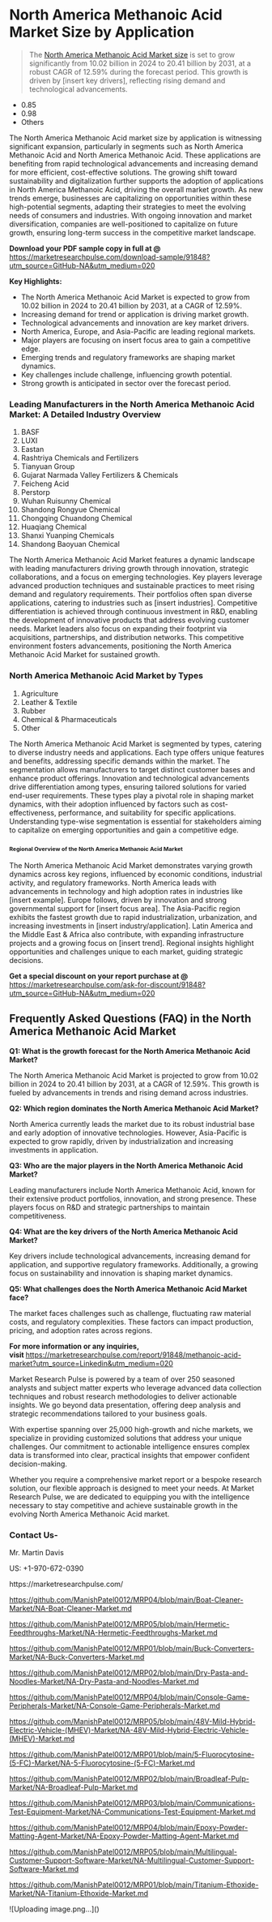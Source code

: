 <h1>North America Methanoic Acid Market&nbsp;Size by Application</h1><blockquote><p>The <a href="https://marketresearchpulse.com/download-sample/91848?utm_source=GitHub-NA&amp;utm_medium=020">North America Methanoic Acid Market size</a> is set to grow significantly from 10.02 billion in 2024 to 20.41 billion by 2031, at a robust CAGR of 12.59% during the forecast period. This growth is driven by [insert key drivers], reflecting rising demand and technological advancements.</p></blockquote><ul><li>0.85<li> 0.98<li> Others</li></ul><p>The North America Methanoic Acid market size by application is witnessing significant expansion, particularly in segments such as North America Methanoic Acid and North America Methanoic Acid. These applications are benefiting from rapid technological advancements and increasing demand for more efficient, cost-effective solutions. The growing shift toward sustainability and digitalization further supports the adoption of applications in North America Methanoic Acid, driving the overall market growth. As new trends emerge, businesses are capitalizing on opportunities within these high-potential segments, adapting their strategies to meet the evolving needs of consumers and industries. With ongoing innovation and market diversification, companies are well-positioned to capitalize on future growth, ensuring long-term success in the competitive market landscape.</p><p><strong>Download your PDF sample copy in full at @ </strong><a href="https://marketresearchpulse.com/download-sample/91848?utm_source=GitHub-NA&amp;utm_medium=020">https://marketresearchpulse.com/download-sample/91848?utm_source=GitHub-NA&amp;utm_medium=020</a></p><p><strong>Key Highlights: </strong></p><ul><li>The North America Methanoic Acid Market is expected to grow from 10.02 billion in 2024 to 20.41 billion by 2031, at a CAGR of 12.59%.</li><li>Increasing demand for trend or application is driving market growth.</li><li>Technological advancements and innovation are key market drivers.</li><li>North America, Europe, and Asia-Pacific are leading regional markets.</li><li>Major players are focusing on insert focus area to gain a competitive edge.</li><li>Emerging trends and regulatory frameworks are shaping market dynamics.</li><li>Key challenges include challenge, influencing growth potential.</li><li>Strong growth is anticipated in sector over the forecast period.</li></ul><h3>Leading Manufacturers in the North America Methanoic Acid Market: A Detailed Industry Overview</h3><ol><li>BASF</li><li>LUXI</li><li>Eastan</li><li>Rashtriya Chemicals and Fertilizers</li><li>Tianyuan Group</li><li>Gujarat Narmada Valley Fertilizers & Chemicals</li><li>Feicheng Acid</li><li>Perstorp</li><li>Wuhan Ruisunny Chemical</li><li>Shandong Rongyue Chemical</li><li>Chongqing Chuandong Chemical</li><li>Huaqiang Chemical</li><li>Shanxi Yuanping Chemicals</li><li>Shandong Baoyuan Chemical</li></ol><div class="flex max-w-full flex-col flex-grow"><div class="min-h-8 text-message flex w-full flex-col items-end gap-2 whitespace-normal break-words [.text-message+&amp;]:mt-5" dir="auto" data-message-author-role="assistant" data-message-id="fd8432e4-4910-450d-b182-61b7bfb0a01f" data-message-model-slug="gpt-4o"><div class="flex w-full flex-col gap-1 empty:hidden first:pt-[3px]"><div class="markdown prose w-full break-words dark:prose-invert light"><p>The North America Methanoic Acid Market features a dynamic landscape with leading manufacturers driving growth through innovation, strategic collaborations, and a focus on emerging technologies. Key players leverage advanced production techniques and sustainable practices to meet rising demand and regulatory requirements. Their portfolios often span diverse applications, catering to industries such as [insert industries]. Competitive differentiation is achieved through continuous investment in R&amp;D, enabling the development of innovative products that address evolving customer needs. Market leaders also focus on expanding their footprint via acquisitions, partnerships, and distribution networks. This competitive environment fosters advancements, positioning the North America Methanoic Acid Market for sustained growth.</p></div></div></div></div><h3>North America Methanoic Acid Market by Types</h3><ol><li>Agriculture<li> Leather & Textile<li> Rubber<li> Chemical & Pharmaceuticals<li> Other</li></ol><div class="flex max-w-full flex-col flex-grow"><div class="min-h-8 text-message flex w-full flex-col items-end gap-2 whitespace-normal break-words [.text-message+&amp;]:mt-5" dir="auto" data-message-author-role="assistant" data-message-id="084470be-0bb7-4664-bddf-5156b4f41249" data-message-model-slug="gpt-4o-mini"><div class="flex w-full flex-col gap-1 empty:hidden first:pt-[3px]"><div class="markdown prose w-full break-words dark:prose-invert light"><p>The North America Methanoic Acid Market is segmented by types, catering to diverse industry needs and applications. Each type offers unique features and benefits, addressing specific demands within the market. The segmentation allows manufacturers to target distinct customer bases and enhance product offerings. Innovation and technological advancements drive differentiation among types, ensuring tailored solutions for varied end-user requirements. These types play a pivotal role in shaping market dynamics, with their adoption influenced by factors such as cost-effectiveness, performance, and suitability for specific applications. Understanding type-wise segmentation is essential for stakeholders aiming to capitalize on emerging opportunities and gain a competitive edge.</p></div></div></div></div><h3><span style="font-size: 11px;">Regional Overview of the North America Methanoic Acid Market</span></h3><div class="flex max-w-full flex-col flex-grow"><div class="min-h-8 text-message flex w-full flex-col items-end gap-2 whitespace-normal break-words [.text-message+&amp;]:mt-5" dir="auto" data-message-author-role="assistant" data-message-id="e9038762-ce64-4e30-91c9-9bd413514231" data-message-model-slug="gpt-4o-mini"><div class="flex w-full flex-col gap-1 empty:hidden first:pt-[3px]"><div class="markdown prose w-full break-words dark:prose-invert light"><p>The North America Methanoic Acid Market demonstrates varying growth dynamics across key regions, influenced by economic conditions, industrial activity, and regulatory frameworks. North America leads with advancements in technology and high adoption rates in industries like [insert example]. Europe follows, driven by innovation and strong governmental support for [insert focus area]. The Asia-Pacific region exhibits the fastest growth due to rapid industrialization, urbanization, and increasing investments in [insert industry/application]. Latin America and the Middle East &amp; Africa also contribute, with expanding infrastructure projects and a growing focus on [insert trend]. Regional insights highlight opportunities and challenges unique to each market, guiding strategic decisions.</p></div></div></div></div><p><strong>Get a special discount on your report purchase at @ </strong><a href="https://marketresearchpulse.com/ask-for-discount/91848?utm_source=GitHub-NA&amp;utm_medium=020">https://marketresearchpulse.com/ask-for-discount/91848?utm_source=GitHub-NA&amp;utm_medium=020</a></p><h2>Frequently Asked Questions (FAQ) in the North America Methanoic Acid Market</h2><p><strong>Q1: What is the growth forecast for the North America Methanoic Acid Market?</strong></p><p>The North America Methanoic Acid Market is projected to grow from 10.02 billion in 2024 to 20.41 billion by 2031, at a CAGR of 12.59%. This growth is fueled by advancements in trends and rising demand across industries.</p><p><strong>Q2: Which region dominates the North America Methanoic Acid Market?</strong></p><p>North America currently leads the market due to its robust industrial base and early adoption of innovative technologies. However, Asia-Pacific is expected to grow rapidly, driven by industrialization and increasing investments in application.</p><p><strong>Q3: Who are the major players in the North America Methanoic Acid Market?</strong></p><p>Leading manufacturers include North America Methanoic Acid, known for their extensive product portfolios, innovation, and strong presence. These players focus on R&amp;D and strategic partnerships to maintain competitiveness.</p><p><strong>Q4: What are the key drivers of the North America Methanoic Acid Market?</strong></p><p>Key drivers include technological advancements, increasing demand for application, and supportive regulatory frameworks. Additionally, a growing focus on sustainability and innovation is shaping market dynamics.</p><p><strong>Q5: What challenges does the North America Methanoic Acid Market face?</strong></p><p>The market faces challenges such as challenge, fluctuating raw material costs, and regulatory complexities. These factors can impact production, pricing, and adoption rates across regions.</p><p><strong>For more information or any inquiries, visit&nbsp;</strong><a href="https://marketresearchpulse.com/report/91848/methanoic-acid-market?utm_source=Linkedin&utm_medium=020">https://marketresearchpulse.com/report/91848/methanoic-acid-market?utm_source=Linkedin&utm_medium=020</a></p><p>Market Research Pulse is powered by a team of over 250 seasoned analysts and subject matter experts who leverage advanced data collection techniques and robust research methodologies to deliver actionable insights. We go beyond data presentation, offering deep analysis and strategic recommendations tailored to your business goals.</p><p>With expertise spanning over 25,000 high-growth and niche markets, we specialize in providing customized solutions that address your unique challenges. Our commitment to actionable intelligence ensures complex data is transformed into clear, practical insights that empower confident decision-making.</p><p>Whether you require a comprehensive market report or a bespoke research solution, our flexible approach is designed to meet your needs. At Market Research Pulse, we are dedicated to equipping you with the intelligence necessary to stay competitive and achieve sustainable growth in the evolving North America Methanoic Acid market.</p><h3><strong>Contact Us-</strong></h3><p>Mr. Martin Davis</p><p>US: +1-970-672-0390</p><p>https://marketresearchpulse.com/</p><p><a href="https://github.com/ManishPatel0012/MRP04/blob/main/Boat-Cleaner-Market/NA-Boat-Cleaner-Market.md">https://github.com/ManishPatel0012/MRP04/blob/main/Boat-Cleaner-Market/NA-Boat-Cleaner-Market.md</a></p><p><a href="https://github.com/ManishPatel0012/MRP05/blob/main/Hermetic-Feedthroughs-Market/NA-Hermetic-Feedthroughs-Market.md">https://github.com/ManishPatel0012/MRP05/blob/main/Hermetic-Feedthroughs-Market/NA-Hermetic-Feedthroughs-Market.md</a></p><p><a href="https://github.com/ManishPatel0012/MRP01/blob/main/Buck-Converters-Market/NA-Buck-Converters-Market.md">https://github.com/ManishPatel0012/MRP01/blob/main/Buck-Converters-Market/NA-Buck-Converters-Market.md</a></p><p><a href="https://github.com/ManishPatel0012/MRP02/blob/main/Dry-Pasta-and-Noodles-Market/NA-Dry-Pasta-and-Noodles-Market.md">https://github.com/ManishPatel0012/MRP02/blob/main/Dry-Pasta-and-Noodles-Market/NA-Dry-Pasta-and-Noodles-Market.md</a></p><p><a href="https://github.com/ManishPatel0012/MRP04/blob/main/Console-Game-Peripherals-Market/NA-Console-Game-Peripherals-Market.md">https://github.com/ManishPatel0012/MRP04/blob/main/Console-Game-Peripherals-Market/NA-Console-Game-Peripherals-Market.md</a></p><p><a href="https://github.com/ManishPatel0012/MRP05/blob/main/48V-Mild-Hybrid-Electric-Vehicle-(MHEV)-Market/NA-48V-Mild-Hybrid-Electric-Vehicle-(MHEV)-Market.md">https://github.com/ManishPatel0012/MRP05/blob/main/48V-Mild-Hybrid-Electric-Vehicle-(MHEV)-Market/NA-48V-Mild-Hybrid-Electric-Vehicle-(MHEV)-Market.md</a></p><p><a href="https://github.com/ManishPatel0012/MRP01/blob/main/5-Fluorocytosine-(5-FC)-Market/NA-5-Fluorocytosine-(5-FC)-Market.md">https://github.com/ManishPatel0012/MRP01/blob/main/5-Fluorocytosine-(5-FC)-Market/NA-5-Fluorocytosine-(5-FC)-Market.md</a></p><p><a href="https://github.com/ManishPatel0012/MRP02/blob/main/Broadleaf-Pulp-Market/NA-Broadleaf-Pulp-Market.md">https://github.com/ManishPatel0012/MRP02/blob/main/Broadleaf-Pulp-Market/NA-Broadleaf-Pulp-Market.md</a></p><p><a href="https://github.com/ManishPatel0012/MRP03/blob/main/Communications-Test-Equipment-Market/NA-Communications-Test-Equipment-Market.md">https://github.com/ManishPatel0012/MRP03/blob/main/Communications-Test-Equipment-Market/NA-Communications-Test-Equipment-Market.md</a></p><p><a href="https://github.com/ManishPatel0012/MRP04/blob/main/Epoxy-Powder-Matting-Agent-Market/NA-Epoxy-Powder-Matting-Agent-Market.md">https://github.com/ManishPatel0012/MRP04/blob/main/Epoxy-Powder-Matting-Agent-Market/NA-Epoxy-Powder-Matting-Agent-Market.md</a></p><p><a href="https://github.com/ManishPatel0012/MRP05/blob/main/Multilingual-Customer-Support-Software-Market/NA-Multilingual-Customer-Support-Software-Market.md">https://github.com/ManishPatel0012/MRP05/blob/main/Multilingual-Customer-Support-Software-Market/NA-Multilingual-Customer-Support-Software-Market.md</a></p><p><a href="https://github.com/ManishPatel0012/MRP01/blob/main/Titanium-Ethoxide-Market/NA-Titanium-Ethoxide-Market.md">https://github.com/ManishPatel0012/MRP01/blob/main/Titanium-Ethoxide-Market/NA-Titanium-Ethoxide-Market.md</a></p>
![Uploading image.png…]()
